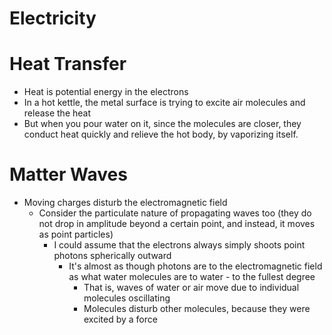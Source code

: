# Electricity

# Heat Transfer
- Heat is potential energy in the electrons
- In a hot kettle, the metal surface is trying to excite air molecules and release the heat
- But when you pour water on it, since the molecules are closer, they conduct heat quickly and relieve the hot body, by vaporizing itself.
# Matter Waves
- Moving charges disturb the electromagnetic field
	- Consider the particulate nature of propagating waves too (they do not drop in amplitude beyond a certain point, and instead, it moves as point particles)
		- I could assume that the electrons always simply shoots point photons spherically outward
			- It's almost as though photons are to the electromagnetic field as what water molecules are to water - to the fullest degree
				- That is, waves of water or air move due to individual molecules oscillating
				- Molecules disturb other molecules, because they were excited by a force